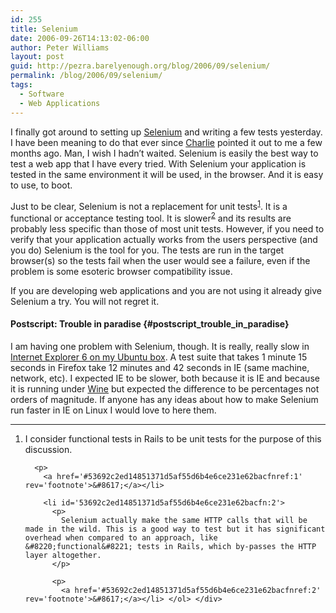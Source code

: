 ```yaml
---
id: 255
title: Selenium
date: 2006-09-26T14:13:02-06:00
author: Peter Williams
layout: post
guid: http://pezra.barelyenough.org/blog/2006/09/selenium/
permalink: /blog/2006/09/selenium/
tags:
  - Software
  - Web Applications
---
```

I finally got around to setting up [Selenium](http://www.openqa.org/selenium/) and writing a few tests yesterday. I have been meaning to do that ever since [Charlie](http://cfis.savagexi.com/) pointed it out to me a few months ago. Man, I wish I hadn&#8217;t waited. Selenium is easily the best way to test a web app that I have every tried. With Selenium your application is tested in the same environment it will be used, in the browser. And it is easy to use, to boot.

Just to be clear, Selenium is not a replacement for unit tests<sup id='53692c2ed14851371d5af55d6b4e6ce231e62bacfnref:1'><a href='#53692c2ed14851371d5af55d6b4e6ce231e62bacfn:1' rel='footnote'>1</a></sup>. It is a functional or acceptance testing tool. It is slower<sup id='53692c2ed14851371d5af55d6b4e6ce231e62bacfnref:2'><a href='#53692c2ed14851371d5af55d6b4e6ce231e62bacfn:2' rel='footnote'>2</a></sup> and its results are probably less specific than those of most unit tests. However, if you need to verify that your application actually works from the users perspective (and you do) Selenium is the tool for you. The tests are run in the target browser(s) so the tests fail when the user would see a failure, even if the problem is some esoteric browser compatibility issue.

If you are developing web applications and you are not using it already give Selenium a try. You will not regret it.

#### Postscript: Trouble in paradise {#postscript_trouble_in_paradise}

I am having one problem with Selenium, though. It is really, really slow in [Internet Explorer 6 on my Ubuntu box](http://www.tatanka.com.br/ies4linux/index-en.html "IEs4Linux"). A test suite that takes 1 minute 15 seconds in Firefox take 12 minutes and 42 seconds in IE (same machine, network, etc). I expected IE to be slower, both because it is IE and because it is running under [Wine](http://www.winehq.org/) but expected the difference to be percentages not orders of magnitude. If anyone has any ideas about how to make Selenium run faster in IE on Linux I would love to here them.

<div class='footnotes'>
  <hr />
  
  <ol>
    <li id='53692c2ed14851371d5af55d6b4e6ce231e62bacfn:1'>
      <p>
        I consider functional tests in Rails to be unit tests for the purpose of this discussion.
      </p>
      
      <p>
        <a href='#53692c2ed14851371d5af55d6b4e6ce231e62bacfnref:1' rev='footnote'>&#8617;</a></li> 
        
        <li id='53692c2ed14851371d5af55d6b4e6ce231e62bacfn:2'>
          <p>
            Selenium actually make the same HTTP calls that will be made in the wild. This is a good way to test but it has significant overhead when compared to an approach, like &#8220;functional&#8221; tests in Rails, which by-passes the HTTP layer altogether.
          </p>
          
          <p>
            <a href='#53692c2ed14851371d5af55d6b4e6ce231e62bacfnref:2' rev='footnote'>&#8617;</a></li> </ol> </div>